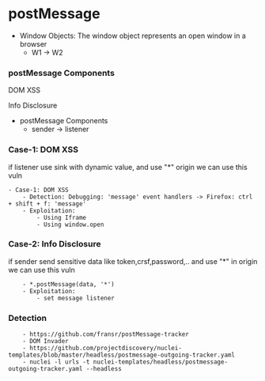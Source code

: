 # postMessage

* Window Objects: The window object represents an open window in a browser
  * W1 -> W2

### postMessage Components

DOM XSS

Info Disclosure

* postMessage Components
  * sender -> listener

### Case-1: DOM XSS

if listener use sink with dynamic value, and use "\*" origin we can use this vuln

```
- Case-1: DOM XSS
    - Detection: Debugging: 'message' event handlers -> Firefox: ctrl + shift + f: 'message'   
    - Exploitation:
        - Using Iframe
        - Using window.open
```

### Case-2: Info Disclosure

if sender send sensitive data like token,crsf,password,.. and use "\*" in origin we can use this vuln

```
    - *.postMessage(data, '*')
    - Exploitation:
        - set message listener 
```

### Detection

```
    - https://github.com/fransr/postMessage-tracker
    - DOM Invader
    - https://github.com/projectdiscovery/nuclei-templates/blob/master/headless/postmessage-outgoing-tracker.yaml
    - nuclei -l urls -t nuclei-templates/headless/postmessage-outgoing-tracker.yaml --headless 
```

